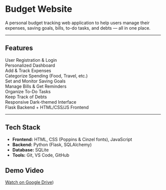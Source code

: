 #  Budget Website

A personal budget tracking web application to help users manage their expenses, saving goals, bills, to-do tasks, and debts — all in one place.

---

## Features

 User Registration & Login  
 Personalized Dashboard  
 Add & Track Expenses  
 Categorize Spending (Food, Travel, etc.)  
 Set and Monitor Saving Goals  
 Manage Bills & Get Reminders  
 Organize To-Do Tasks  
 Keep Track of Debts  
 Responsive Dark-themed Interface  
 Flask Backend + HTML/CSS/JS Frontend

---

##  Tech Stack

- **Frontend:** HTML, CSS (Poppins & Cinzel fonts), JavaScript
- **Backend:** Python (Flask, SQLAlchemy)
- **Database:** SQLite
- **Tools:** Git, VS Code, GitHub


##  Demo Video  
[Watch on Google Drive](https://drive.google.com/file/d/16huB8HVS4OQa4SHWUrlruN-KcMmR5OnI/view?usp=sharing))
